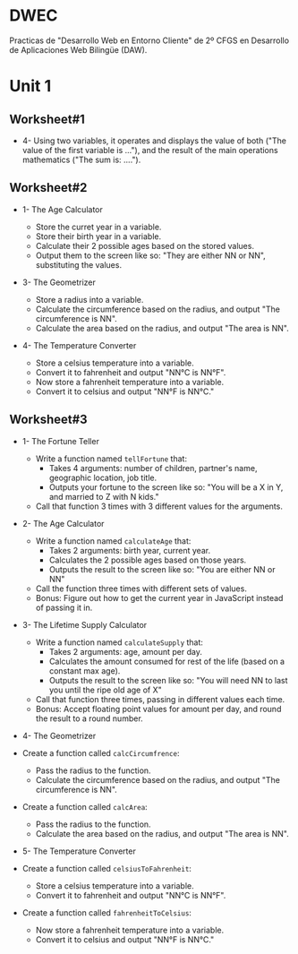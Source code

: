 # DWEC
Practicas de "Desarrollo Web en Entorno Cliente" de 2º CFGS en Desarrollo de Aplicaciones Web Bilingüe (DAW).

# Unit 1

## Worksheet#1

- 4- Using two variables, it operates and displays the value of both
("The value of the first variable is ..."), and the result of the main operations
mathematics ("The sum is: ....").

## Worksheet#2

- 1- The Age Calculator

    - Store the curret year in a variable.
    - Store their birth year in a variable.
    - Calculate their 2 possible ages based on the stored values.
    - Output them to the screen like so: "They are either NN or NN", substituting the values.

- 3- The Geometrizer

    - Store a radius into a variable.
    - Calculate the circumference based on the radius, and output "The circumference is NN".
    - Calculate the area based on the radius, and output "The area is NN".


- 4- The Temperature Converter

    - Store a celsius temperature into a variable.
    - Convert it to fahrenheit and output "NN°C is NN°F".
    - Now store a fahrenheit temperature into a variable.
    - Convert it to celsius and output "NN°F is NN°C."

## Worksheet#3

- 1- The Fortune Teller

    - Write a function named `tellFortune` that:
        - Takes 4 arguments: number of children, partner's name, geographic location, job title.
        - Outputs your fortune to the screen like so: "You will be a X in Y, and married to Z with N kids."
    - Call that function 3 times with 3 different values for the arguments.

- 2- The Age Calculator

    - Write a function named `calculateAge` that:
        - Takes 2 arguments: birth year, current year.
        - Calculates the 2 possible ages based on those years.
        - Outputs the result to the screen like so: "You are either NN or NN"
    - Call the function three times with different sets of values.
    - Bonus: Figure out how to get the current year in JavaScript instead of passing it in.

- 3- The Lifetime Supply Calculator

    - Write a function named `calculateSupply` that:
        - Takes 2 arguments: age, amount per day.
        - Calculates the amount consumed for rest of the life (based on a constant max age).
        - Outputs the result to the screen like so: "You will need NN to last you until the ripe old age of X"
    - Call that function three times, passing in different values each time.
    - Bonus: Accept floating point values for amount per day, and round the result to a round number.

- 4- The Geometrizer

 - Create a function called `calcCircumfrence`:

    - Pass the radius to the function.
    - Calculate the circumference based on the radius, and output "The circumference is NN".

- Create a function called `calcArea`:

    - Pass the radius to the function.
    - Calculate the area based on the radius, and output "The area is NN".

- 5- The Temperature Converter

- Create a function called `celsiusToFahrenheit`:

    - Store a celsius temperature into a variable.
    - Convert it to fahrenheit and output "NN°C is NN°F".

- Create a function called `fahrenheitToCelsius`:

    - Now store a fahrenheit temperature into a variable.
    - Convert it to celsius and output "NN°F is NN°C."






